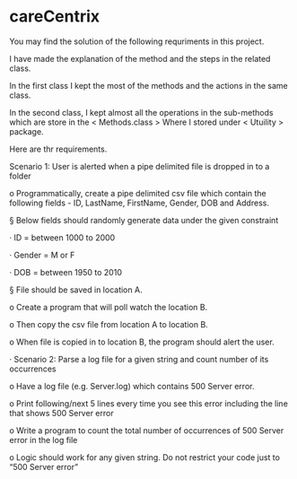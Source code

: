 # careCentrix
You may find the solution  of the following
requriments in this project.

I have made the explanation of the method and the steps in the related class.

In the first class I kept the  most of the methods and the actions in
 the same class.

In the second class, I kept  almost all the operations in the sub-methods 
which are store in the < Methods.class > Where 
I stored under < Utuility > package.


Here are thr requirements.

Scenario 1: User is alerted when a pipe delimited file is dropped in to a folder

o   Programmatically, create a pipe delimited csv file which contain the following fields - ID, LastName, FirstName, Gender, DOB and Address.

§  Below fields should randomly generate data under the given constraint

·         ID = between 1000 to 2000

·         Gender = M or F

·         DOB = between 1950 to 2010

§  File should be saved in location A.

o   Create a program that will poll watch the location B.

o   Then copy the csv file from location A to location B.

o   When file is copied in to location B, the program should alert the user.



·         Scenario 2:  Parse a log file for a given string and count number of its occurrences

o   Have a log file (e.g. Server.log) which contains 500 Server error.

o   Print following/next 5 lines every time you see this error including the line that shows 500 Server error

o   Write a program to count the total number of occurrences of 500 Server error in the log file

o   Logic should work for any given string.  Do not restrict your code just to “500 Server error”



